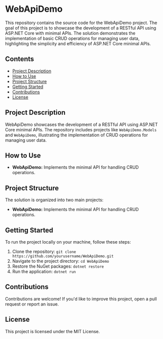 # WebApiDemo

This repository contains the source code for the WebApiDemo project. The goal of this project is to showcase the development of a RESTful API using ASP.NET Core with minimal APIs. The solution demonstrates the implementation of basic CRUD operations for managing user data, highlighting the simplicity and efficiency of ASP.NET Core minimal APIs.

## Contents

- [Project Description](#project-description)
- [How to Use](#how-to-use)
- [Project Structure](#project-structure)
- [Getting Started](#getting-started)
- [Contributions](#contributions)
- [License](#license)

## Project Description

WebApiDemo showcases the development of a RESTful API using ASP.NET Core minimal APIs. The repository includes projects like `WebApiDemo.Models` and `WebApiDemo`, illustrating the implementation of CRUD operations for managing user data. 

## How to Use

- **WebApiDemo:** Implements the minimal API for handling CRUD operations.

## Project Structure

The solution is organized into two main projects:

- **WebApiDemo:** Implements the minimal API for handling CRUD operations.

## Getting Started

To run the project locally on your machine, follow these steps:

1. Clone the repository: `git clone https://github.com/yourusername/WebApiDemo.git`
2. Navigate to the project directory: `cd WebApiDemo`
3. Restore the NuGet packages: `dotnet restore`
4. Run the application: `dotnet run`

## Contributions

Contributions are welcome! If you'd like to improve this project, open a pull request or report an issue.

## License

This project is licensed under the MIT License.
